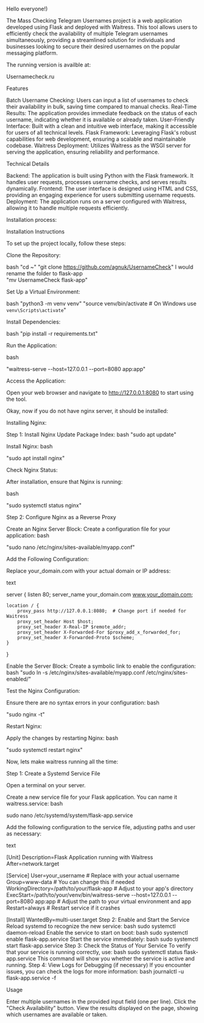 Hello everyone!)

The Mass Checking Telegram Usernames project is a web application developed using Flask and deployed with Waitress. This tool allows users to efficiently check the availability of multiple Telegram usernames simultaneously, providing a streamlined solution for individuals and businesses looking to secure their desired usernames on the popular messaging platform.

The running version is availble at:

Usernamecheck.ru

Features

Batch Username Checking: Users can input a list of usernames to check their availability in bulk, saving time compared to manual checks.
Real-Time Results: The application provides immediate feedback on the status of each username, indicating whether it is available or already taken.
User-Friendly Interface: Built with a clean and intuitive web interface, making it accessible for users of all technical levels.
Flask Framework: Leveraging Flask's robust capabilities for web development, ensuring a scalable and maintainable codebase.
Waitress Deployment: Utilizes Waitress as the WSGI server for serving the application, ensuring reliability and performance.

Technical Details

Backend: The application is built using Python with the Flask framework. It handles user requests, processes username checks, and serves results dynamically.
Frontend: The user interface is designed using HTML and CSS, providing an engaging experience for users submitting username requests.
Deployment: The application runs on a server configured with Waitress, allowing it to handle multiple requests efficiently.

Installation process:

Installation Instructions

To set up the project locally, follow these steps:

Clone the Repository:

bash
"cd ~"
"git clone https://github.com/agnuk/UsernameCheck"
I would rename the folder to flask-app   
"mv UsernameCheck flask-app"

Set Up a Virtual Environment:

bash
"python3 -m venv venv"
"source venv/bin/activate  # On Windows use `venv\Scripts\activate`"


Install Dependencies:

bash
"pip install -r requirements.txt"

Run the Application:

bash

"waitress-serve --host=127.0.0.1 --port=8080 app:app"

Access the Application:

Open your web browser and navigate to http://127.0.0.1:8080 to start using the tool.

Okay, now if you do not have nginx server, it should be installed:


Installing Nginx:

Step 1: Install Nginx
Update Package Index:
bash
"sudo apt update"

Install Nginx:
bash

"sudo apt install nginx"

Check Nginx Status:

After installation, ensure that Nginx is running:

bash

"sudo systemctl status nginx"

Step 2: Configure Nginx as a Reverse Proxy

Create an Nginx Server Block:
Create a configuration file for your application:
bash

"sudo nano /etc/nginx/sites-available/myapp.conf"

Add the Following Configuration:

Replace your_domain.com with your actual domain or IP address:

text

server {
    listen 80;
    server_name your_domain.com www.your_domain.com;

    location / {
        proxy_pass http://127.0.0.1:8080;  # Change port if needed for Waitress
        proxy_set_header Host $host;
        proxy_set_header X-Real-IP $remote_addr;
        proxy_set_header X-Forwarded-For $proxy_add_x_forwarded_for;
        proxy_set_header X-Forwarded-Proto $scheme;
    }
}

Enable the Server Block:
Create a symbolic link to enable the configuration:
bash
"sudo ln -s /etc/nginx/sites-available/myapp.conf /etc/nginx/sites-enabled/"

Test the Nginx Configuration:

Ensure there are no syntax errors in your configuration:
bash

"sudo nginx -t"

Restart Nginx:

Apply the changes by restarting Nginx:
bash

"sudo systemctl restart nginx"


Now, lets make waitress running all the time:

Step 1: Create a Systemd Service File

Open a terminal on your server.

Create a new service file for your Flask application. You can name it waitress.service:
bash

sudo nano /etc/systemd/system/flask-app.service

Add the following configuration to the service file, adjusting paths and user as necessary:

text

[Unit]
Description=Flask Application running with Waitress
After=network.target

[Service]
User=your_username          # Replace with your actual username
Group=www-data              # You can change this if needed
WorkingDirectory=/path/to/your/flask-app  # Adjust to your app's directory
ExecStart=/path/to/your/venv/bin/waitress-serve --host=127.0.0.1 --port=8080 app:app  # Adjust the path to your virtual environment and app
Restart=always               # Restart service if it crashes

[Install]
WantedBy=multi-user.target
Step 2: Enable and Start the Service
Reload systemd to recognize the new service:
bash
sudo systemctl daemon-reload
Enable the service to start on boot:
bash
sudo systemctl enable flask-app.service
Start the service immediately:
bash
sudo systemctl start flask-app.service
Step 3: Check the Status of Your Service
To verify that your service is running correctly, use:
bash
sudo systemctl status flask-app.service
This command will show you whether the service is active and running.
Step 4: View Logs for Debugging (if necessary)
If you encounter issues, you can check the logs for more information:
bash
journalctl -u flask-app.service -f


Usage

Enter multiple usernames in the provided input field (one per line).
Click the "Check Availability" button.
View the results displayed on the page, showing which usernames are available or taken.
